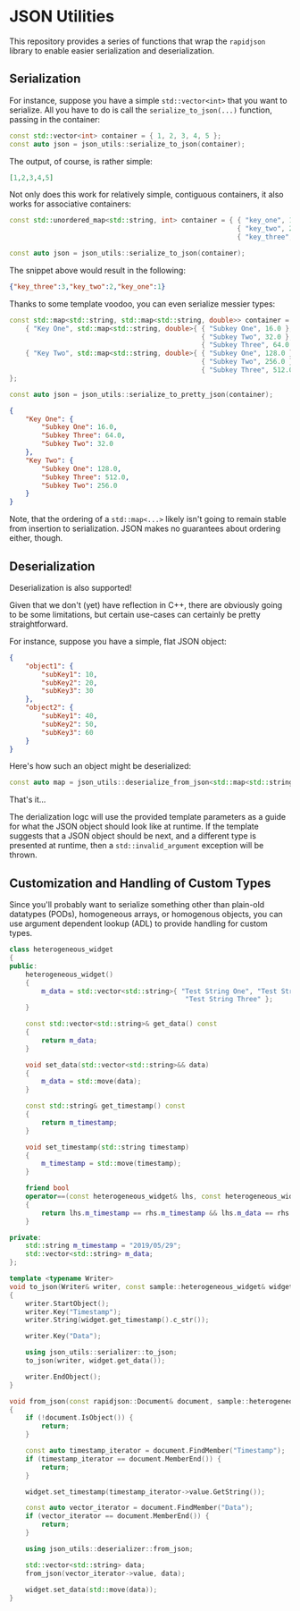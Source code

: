 # JSON Utilities

This repository provides a series of functions that wrap the `rapidjson` library to enable easier serialization and deserialization.

## Serialization

For instance, suppose you have a simple `std::vector<int>` that you want to serialize. All you have to do is call the `serialize_to_json(...)` function, passing in the container:

```C++
const std::vector<int> container = { 1, 2, 3, 4, 5 };
const auto json = json_utils::serialize_to_json(container);
```

The output, of course, is rather simple:

```JSON
[1,2,3,4,5]
```

Not only does this work for relatively simple, contiguous containers, it also works for associative containers:

```C++
const std::unordered_map<std::string, int> container = { { "key_one", 1 },
                                                         { "key_two", 2 },
                                                         { "key_three", 3 } };

const auto json = json_utils::serialize_to_json(container);
```

The snippet above would result in the following:

```JSON
{"key_three":3,"key_two":2,"key_one":1}
```

Thanks to some template voodoo, you can even serialize messier types:

```C++
const std::map<std::string, std::map<std::string, double>> container = {
    { "Key One", std::map<std::string, double>{ { "Subkey One", 16.0 },
                                                { "Subkey Two", 32.0 },
                                                { "Subkey Three", 64.0 } } },
    { "Key Two", std::map<std::string, double>{ { "Subkey One", 128.0 },
                                                { "Subkey Two", 256.0 },
                                                { "Subkey Three", 512.0 } } }
};

const auto json = json_utils::serialize_to_pretty_json(container);
```

```JSON
{
    "Key One": {
        "Subkey One": 16.0,
        "Subkey Three": 64.0,
        "Subkey Two": 32.0
    },
    "Key Two": {
        "Subkey One": 128.0,
        "Subkey Three": 512.0,
        "Subkey Two": 256.0
    }
}
```

Note, that the ordering of a `std::map<...>` likely isn't going to remain stable from insertion to serialization. JSON makes no guarantees about ordering either, though.

## Deserialization

Deserialization is also supported!

Given that we don't (yet) have reflection in C++, there are obviously going to be some limitations, but certain use-cases can certainly be pretty straightforward.

For instance, suppose you have a simple, flat JSON object:

```JSON
{
    "object1": { 
        "subKey1": 10, 
        "subKey2": 20, 
        "subKey3": 30 
    },
    "object2": { 
        "subKey1": 40, 
        "subKey2": 50, 
        "subKey3": 60
    }
}
```

Here's how such an object might be deserialized:

```C++
const auto map = json_utils::deserialize_from_json<std::map<std::string, int>>(json);
```

That's it...

The derialization logc will use the provided template parameters as a guide for what the JSON object should look like at runtime. If the template suggests that a JSON object should be next, and a different type is presented at runtime, then a `std::invalid_argument` exception will be thrown.

## Customization and Handling of Custom Types

Since you'll probably want to serialize something other than plain-old datatypes (PODs), homogeneous arrays, or homogenous objects, you can use argument dependent lookup (ADL) to provide handling for custom types.

```C++
class heterogeneous_widget
{
public:
    heterogeneous_widget()
    {
        m_data = std::vector<std::string>{ "Test String One", "Test String Two",
                                            "Test String Three" };
    }

    const std::vector<std::string>& get_data() const
    {
        return m_data;
    }

    void set_data(std::vector<std::string>&& data)
    {
        m_data = std::move(data);
    }

    const std::string& get_timestamp() const
    {
        return m_timestamp;
    }

    void set_timestamp(std::string timestamp)
    {
        m_timestamp = std::move(timestamp);
    }

    friend bool
    operator==(const heterogeneous_widget& lhs, const heterogeneous_widget& rhs) noexcept
    {
        return lhs.m_timestamp == rhs.m_timestamp && lhs.m_data == rhs.m_data;
    }

private:
    std::string m_timestamp = "2019/05/29";
    std::vector<std::string> m_data;
};

template <typename Writer>
void to_json(Writer& writer, const sample::heterogeneous_widget& widget)
{
    writer.StartObject();
    writer.Key("Timestamp");
    writer.String(widget.get_timestamp().c_str());

    writer.Key("Data");

    using json_utils::serializer::to_json;
    to_json(writer, widget.get_data());

    writer.EndObject();
}

void from_json(const rapidjson::Document& document, sample::heterogeneous_widget& widget)
{
    if (!document.IsObject()) {
        return;
    }

    const auto timestamp_iterator = document.FindMember("Timestamp");
    if (timestamp_iterator == document.MemberEnd()) {
        return;
    }

    widget.set_timestamp(timestamp_iterator->value.GetString());

    const auto vector_iterator = document.FindMember("Data");
    if (vector_iterator == document.MemberEnd()) {
        return;
    }

    using json_utils::deserializer::from_json;

    std::vector<std::string> data;
    from_json(vector_iterator->value, data);
    
    widget.set_data(std::move(data));
}
```
